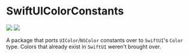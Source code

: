 # SwiftUIColorConstants

[![](https://img.shields.io/endpoint?url=https%3A%2F%2Fswiftpackageindex.com%2Fapi%2Fpackages%2Fedonv%2FSwiftUIColorConstants%2Fbadge%3Ftype%3Dswift-versions)](https://swiftpackageindex.com/edonv/SwiftUIColorConstants)
[![](https://img.shields.io/endpoint?url=https%3A%2F%2Fswiftpackageindex.com%2Fapi%2Fpackages%2Fedonv%2FSwiftUIColorConstants%2Fbadge%3Ftype%3Dplatforms)](https://swiftpackageindex.com/edonv/SwiftUIColorConstants)

A package that ports `UIColor`/`NSColor` constants over to `SwiftUI`'s `Color` type. Colors that already exist in `SwiftUI` weren't brought over.
